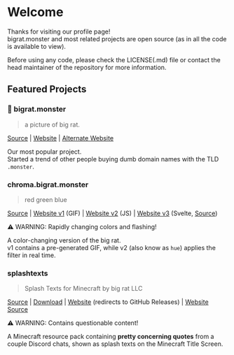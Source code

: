 # Welcome

Thanks for visiting our profile page!  
bigrat.monster and most related projects are open source (as in all the code is available to view).  

Before using any code, please check the LICENSE(.md) file or contact the head maintainer of the repository for more information.

## Featured Projects

### 👑 bigrat.monster

> a picture of big rat.  

[Source](https://github.com/bigratmonster/bigrat.monster/) | [Website](https://bigrat.monster/) | [Alternate Website](https://bigrat.download/)

Our most popular project.  
Started a trend of other people buying dumb domain names with the TLD `.monster`.

### chroma.bigrat.monster

> red green blue

[Source](https://github.com/bigratmonster/chroma/) | [Website v1](https://chroma.bigrat.monster/) (GIF) | [Website v2](https://chroma.bigrat.monster/hue/) (JS) | [Website v3](https://chroma.snorlax.sh/) (Svelte, [Source](https://github.com/EmeraldSnorlax/svelterat.monster/))

⚠ WARNING: Rapidly changing colors and flashing!

A color-changing version of the big rat.  
v1 contains a pre-generated GIF, while v2 (also know as `hue`) applies the filter in real time.

### splashtexts

> Splash Texts for Minecraft by big rat LLC

[Source](https://github.com/bigratmonster/splashtexts/) | [Download](https://github.com/bigratmonster/splashtexts/releases/latest/) | [Website](https://splash.bigrat.monster/) (redirects to GitHub Releases) | [Website Source](https://github.com/bigratmonster/splashtexts/tree/website/)

⚠ WARNING: Contains questionable content!

A Minecraft resource pack containing **pretty concerning quotes** from a couple Discord chats, shown as splash texts on the Minecraft Title Screen.
